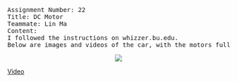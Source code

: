 <pre>
Assignment Number: 22
Title: DC Motor
Teammate: Lin Ma
Content:
I followed the instructions on whizzer.bu.edu.
Below are images and videos of the car, with the motors fully functioning.
</pre>

<center><img src="https://github.com/BU-EC444/Liang-Biyao/blob/master/skills/3.%20Sensor-Actuator%20Devices%20and%20Programming/18-Assemble%20the%20Car/Artifact/assemble%20the%20car.jpg" /></center>

[Video](https://drive.google.com/file/d/1y2qklB5BZWYEsPLEbA01d8ZDtVBHWIO_/view?usp=sharing)